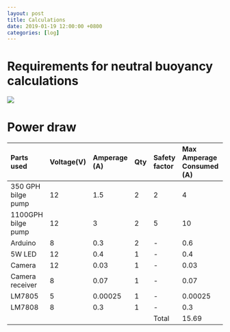 ```yaml
---
layout: post
title: Calculations
date: 2019-01-19 12:00:00 +0800
categories: [log]
---
```

# Requirements for neutral buoyancy calculations
<img src="/speaalpha18/asset_images/calculations/IMG_6623.jpg"/>

# Power draw

|Parts used|Voltage(V)|Amperage (A)|Qty|Safety factor|Max Amperage Consumed (A)|Max Power Consumption(W)|
|:-|:-|:-|:-|:-|:-|:-|
|350 GPH bilge pump|12|1.5|2|2|4|48|
|1100GPH bilge pump|12|3|2|5|10|120|
|Arduino|8|0.3|2|-|0.6|4.8|
|5W LED|12|0.4|1|-|0.4|5|
|Camera|12|0.03|1|-|0.03|0.84|
|Camera receiver|8|0.07|1|-|0.07|0.056|
|LM7805|5|0.00025|1|-|0.00025|0.00125|
|LM7808|8|0.3|1|-|0.3|2.4|
| | | | |Total|15.69|181.09725|